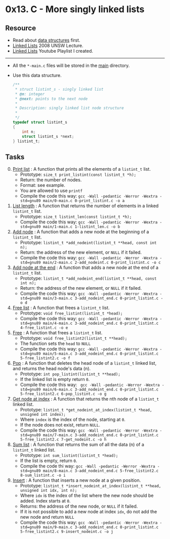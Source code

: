 # 0x13. C - More singly linked lists

## Resource

- Read about [data structures](https://www.notion.so/C-Programming-f13cdb9661db464f8ea326c5a2654e8e) first.
- [Linked Lists](https://www.youtube.com/watch?v=udapt4FGY20&t=130s) 2008 UNSW Lecture.
- [Linked Lists](https://www.youtube.com/playlist?list=PLIsXzR_wZY-xQSwyG_PAQHJtyo4o9WWXd) Youtube Playlist I created.

---

- All the `*-main.c` files will be stored in the [main](./main) directory.

- Use this data structure.
	```c
	/**
	 * struct listint_s - singly linked list
	 * @n: integer
	 * @next: points to the next node
	 *
	 * Description: singly linked list node structure
	 * 
	 */
	typedef struct listint_s
	{
		int n;
		struct listint_s *next;
	} listint_t;
	```

## Tasks

0. [Print list](./0-print_listint.c) : A function that prints all the elements of a `listint_t` list.
	- Prototype: `size_t print_listint(const listint_t *h);`
	- Return: the number of nodes.
	- Format: see example.
	- You are allowed to use `printf`
	- Compile the code this way: `gcc -Wall -pedantic -Werror -Wextra -std=gnu89 main/0-main.c 0-print_listint.c -o a`
1. [List length](./1-listint_len.c) : A function that returns the number of elements in a linked `listint_t` list.
	- Prototype: `size_t listint_len(const listint_t *h);`
	- Compile the code this way: `gcc -Wall -pedantic -Werror -Wextra -std=gnu89 main/1-main.c 1-listint_len.c -o b`
2. [Add node](./2-add_nodeint.c) : A function that adds a new node at the beginning of a `listint_t` list.
	- Prototype: `listint_t *add_nodeint(listint_t **head, const int n);`
	- Return: the address of the new element, or `NULL` if it failed.
	- Compile the code this way: `gcc -Wall -pedantic -Werror -Wextra -std=gnu89 main/2-main.c 2-add_nodeint.c 0-print_listint.c -o c`
3. [Add node at the end](./3-add_nodeint_end.c) : A function that adds a new node at the end of a `listint_t` list.
	- Prototype: `listint_t *add_nodeint_end(listint_t **head, const int n);`
	- Return: the address of the new element, or `NULL` if it failed.
	- Compile the code this way: `gcc -Wall -pedantic -Werror -Wextra -std=gnu89 main/3-main.c 3-add_nodeint_end.c 0-print_listint.c -o d`
4. [Free list](./4-free_listint.c) : A function that frees a `listint_t` list.
	- Prototype: `void free_listint(listint_t *head);`
	- Compile the code this way: `gcc -Wall -pedantic -Werror -Wextra -std=gnu89 main/4-main.c 3-add_nodeint_end.c 0-print_listint.c 4-free_listint.c -o e`
5. [Free](./5-free_listint2.c) : A function that frees a `listint_t` list.
	- Prototype: `void free_listint2(listint_t **head);`
	- The function sets the `head` to `NULL`
	- Compile the code this way: `gcc -Wall -pedantic -Werror -Wextra -std=gnu89 main/5-main.c 3-add_nodeint_end.c 0-print_listint.c 5-free_listint2.c -o f`
6. [Pop](./6-pop_listint.c) : A function that deletes the head node of a `listint_t` linked list, and returns the head node's data (n).
	- Prototype: `int pop_listint(listint_t **head);`
	- If the linked list is empty return `0`.
	- Compile the code this way: ` gcc -Wall -pedantic -Werror -Wextra -std=gnu89 main/6-main.c 3-add_nodeint_end.c 0-print_listint.c 5-free_listint2.c 6-pop_listint.c -o g`
7. [Get node at index](./7-get_nodeint.c) : A function that returns the nth node of a `listint_t` linked list.
	- Prototype: `listint_t *get_nodeint_at_index(listint_t *head, unsigned int index);`
	- Where `index` is the index of the node, starting at `0`.
	- If the node does not exist, return `NULL`.
	- Compile the code this way: `gcc -Wall -pedantic -Werror -Wextra -std=gnu89 main/7-main.c 3-add_nodeint_end.c 0-print_listint.c 5-free_listint2.c 7-get_nodeint.c -o h`
8. [Sum list](./8-sum_listint.c) : A function that returns the sum of all the data (n) of a `listint_t` linked list.
	- Prototype: `int sum_listint(listint_t *head);`
	- If the list is empty, return `0`.
	- Compile the code thi way: `gcc -Wall -pedantic -Werror -Wextra -std=gnu89 main/8-main.c 3-add_nodeint_end.c 5-free_listint2.c 8-sum_listint.c -o i`
9. [Insert](./9-insert_nodeint.c) :  A function that inserts a new node at a given position.
	- Prototype: `listint_t *insert_nodeint_at_index(listint_t **head, unsigned int idx, int n);`
	- Where `idx` is the index of the list where the new node should be added. Index starts at `0`.
	- Returns: the address of the new node, or `NULL` if it failed.
	- If it is not possible to add a new node at index `idx`, do not add the new node and return `NULL`
	- Compile the code this way: `gcc -Wall -pedantic -Werror -Wextra -std=gnu89 main/9-main.c 3-add_nodeint_end.c 0-print_listint.c 5-free_listint2.c 9-insert_nodeint.c -o j`
	